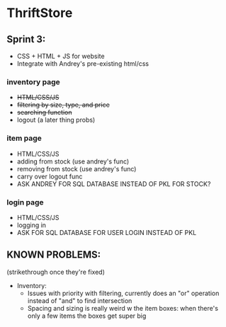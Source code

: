 # ThriftStore

## Sprint 3:
  - CSS + HTML + JS for website
  - Integrate with Andrey's pre-existing html/css
###  inventory page
  - ~~HTML/CSS/JS~~
  - ~~filtering by size, type, and price~~
  - ~~searching function~~
  - logout (a later thing probs)
###  item page
  - HTML/CSS/JS
  - adding from stock (use andrey's func)
  - removing from stock (use andrey's func)
  - carry over logout func
  - ASK ANDREY FOR SQL DATABASE INSTEAD OF PKL FOR STOCK?
###  login page
  - HTML/CSS/JS
  - logging in
  - ASK FOR SQL DATABASE FOR USER LOGIN INSTEAD OF PKL

## KNOWN PROBLEMS:
  (strikethrough once they're fixed)
  - Inventory:
    - Issues with priority with filtering, currently does an "or" operation instead of "and" to find intersection
    - Spacing and sizing is really weird w the item boxes: when there's only a few items the boxes get super big
